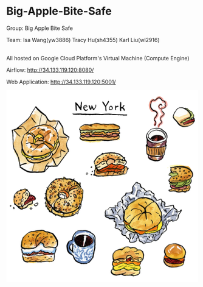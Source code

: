 # Big-Apple-Bite-Safe

Group: Big Apple Bite Safe

Team:
Isa Wang(yw3886)
Tracy Hu(sh4355)
Karl Liu(wl2916)
<br><br>

All hosted on Google Cloud Platform's Virtual Machine (Compute Engine)

Airflow:
http://34.133.119.120:8080/

Web Application:
http://34.133.119.120:5001/

![apple](deployment/frontend/static/food.webp)

